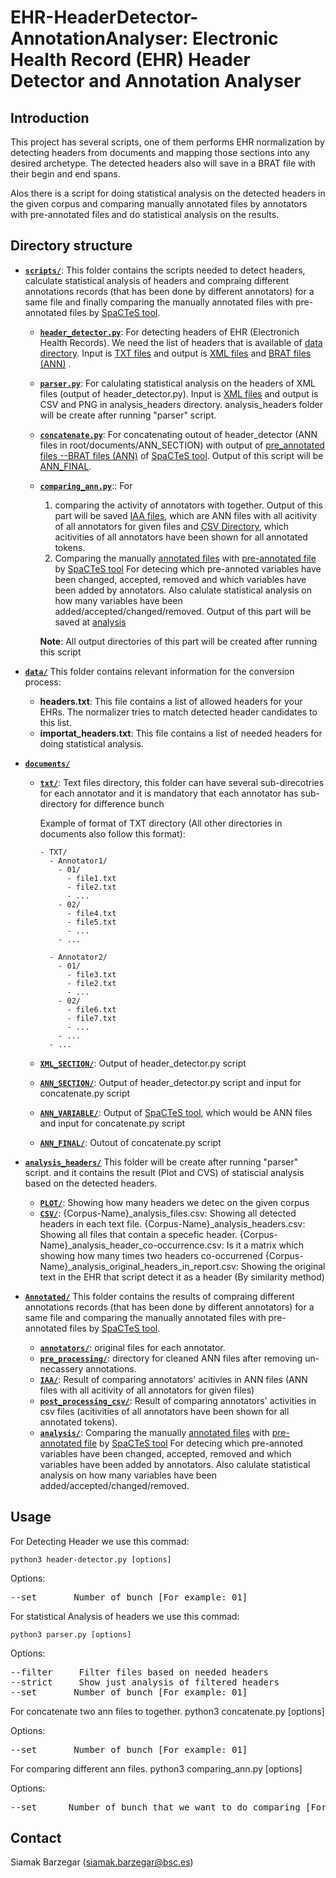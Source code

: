 # EHR-HeaderDetector-AnnotationAnalyser: Electronic Health Record (EHR) Header Detector and Annotation Analyser #



## Introduction

This project has several scripts, one of them performs EHR normalization 
by detecting headers from documents and mapping those sections into 
any desired archetype. 
The detected headers also will save in a BRAT file with their begin and end spans.

Alos there is a script for doing statistical analysis on the detected headers in the given corpus
and comparing manually annotated files by annotators with pre-annotated files and 
do statistical analysis on the results.


## Directory structure

- [**`scripts/`**](scripts/): 
This folder contains the scripts needed to detect headers, calculate statistical analysis of headers 
and compraing different annotations records (that has been done by different annotators) for a same file
and finally comparing the manually annotated files with pre-annotated files by [SpaCTeS tool](https://github.com/siabar/SpaCTeS).

  - [**`header_detector.py`**](script/header_detector.py): For detecting headers of EHR (Electronich Health Records). 
	We need the list of headers that is available of [data directory](data/). 
	Input is [TXT files](documents/TXT) and 
	output is [XML files](documents/XML_SECTION) and [BRAT files (ANN)](documents/ANN_SECTION) .

  - [**`parser.py`**](script/parser.py): For calulating statistical analysis on the headers of XML files (output of header_detector.py).
	Input is [XML files](documents/XML_SECTION) and output is CSV and PNG in analysis_headers directory.
	analysis_headers folder will be create after running "parser" script.

  - [**`concatenate.py`**](script/concatenate.py): For concatenating outout of header_detector (ANN files in root/documents/ANN_SECTION) with
	output of [pre_annotated files --BRAT files (ANN)](documents/ANN_VARIABLE) of [SpaCTeS tool](https://github.com/siabar/SpaCTeS).
	Output of this script will be [ANN_FINAL](documents/ANN_FINAL).

  - [**`comparing_ann.py`**](script/comparing_ann.py):: For
  	1) comparing the activity of annotators with together. 
	   Output of this part will be saved [IAA files](Annotated/IAA),
 	   which are ANN files with all acitivity of all annotators for given files
	   and [CSV Directory](Annotated/post_processing_csv), which acitivities of all annotators 
	   have been shown for all annotated tokens.
	2) Comparing the manually [annotated files](Annotated/annotators) with [pre-annotated file](Annotated/cTAKES) by [SpaCTeS tool](https://github.com/siabar/SpaCTeS)
	   For detecing which pre-annoted variables have been changed, accepted, removed and 
	   which variables have been added by annotators.
	   Also calulate statistical analysis on how many variables have been added/accepted/changed/removed.
	   Output of this part will be saved at [analysis](Annotated/analysis)

	**Note**: All output directories of this part will be created after running this script
    
- [**`data/`**](data/)
This folder contains relevant information for the conversion process:

  - **headers.txt**: This file contains a list of allowed headers for your EHRs. The 
  normalizer tries to match detected header candidates to this list.
  - **importat_headers.txt**: This file contains a list of needed headers for doing statistical analysis.

- [**`documents/`**](documents/)
  - [**`txt/`**](documents/txt/): Text files directory, this folder can have several sub-direcotries for each annotator
	and it is mandatory that each annotator has sub-directory for difference bunch

	Example of format of TXT directory (All other directories in documents also follow this format):
    ```
	- TXT/
	  - Annotator1/
	    - 01/
	      - file1.txt
	      - file2.txt
	      - ...
	    - 02/
	      - file4.txt
	      - file5.txt
	      - ...
	    - ...

	  - Annotator2/
	    - 01/
	      - file3.txt
	      - file2.txt
	      - ...
	    - 02/
	      - file6.txt
	      - file7.txt
	      - ...
	    - ...
	  - ...
    ```

  - [**`XML_SECTION/`**](documents/XML_SECTION/): Output of header_detector.py script
  - [**`ANN_SECTION/`**](documents/ANN_SECTION/): Output of header_detector.py script and input for concatenate.py script
  - [**`ANN_VARIABLE/`**](documents/ANN_VARIABLE/): Output of [SpaCTeS tool](https://github.com/siabar/SpaCTeS), which would be ANN files and input for concatenate.py script
  - [**`ANN_FINAL/`**](documents/ANN_FINAL/): Outout of concatenate.py script

- [**`analysis_headers/`**](analysis_headers/)
This folder will be create after running "parser" script.
and it contains the result (Plot and CVS) of statiscial analysis based on the detected headers.
  -  [**`PLOT/`**](analysis_headers/PLOT/):
	Showing how many headers we detec on the given corpus
  -  [**`CSV/`**](analysis_headers/CSV/):
	{Corpus-Name}_analysis_files.csv: Showing all detected headers in each text file. 
	{Corpus-Name}_analysis_headers.csv: Showing all files that contain a specefic header. 
	{Corpus-Name}_analysis_header_co-occurrence.csv: Is it a matrix which showing how many times two headers co-occurrened
	{Corpus-Name}_analysis_original_headers_in_report.csv: Showing the original text in the EHR that script detect it as a header (By similarity method) 

- [**`Annotated/`**](Annotated/)
This folder contains the results of compraing different annotations records (that has been done by different annotators) 
for a same file and comparing the manually annotated files with pre-annotated files by [SpaCTeS tool](https://github.com/siabar/SpaCTeS).

  - [**`annotators/`**](Annotated/annotators/): original files for each annotator.
  - [**`pre_processing/`**](Annotated/pre_processing/): directory for cleaned ANN files after removing un-necassery annotations.
  - [**`IAA/`**](Annotated/IAA/):  Result of comparing annotators' acitivies in ANN files (ANN files with all acitivity of all annotators for given files)
  - [**`post_processing_csv/`**](Annotated/post_processing_csv/):  Result of comparing annotators' activities in csv files
    (acitivities of all annotators have been shown for all annotated tokens).
  - [**`analysis/`**](Annotated/analysis/): Comparing the manually [annotated files](Annotated/annotators) with [pre-annotated file](Annotated/cTAKES) by [SpaCTeS tool](https://github.com/siabar/SpaCTeS)
    For detecing which pre-annoted variables have been changed, accepted, removed and 
    which variables have been added by annotators.
    Also calulate statistical analysis on how many variables have been added/accepted/changed/removed.

## Usage

For Detecting Header we use this commad:

	python3 header-detector.py [options] 

Options:
<pre>
--set       Number of bunch [For example: 01]
</pre>


For statistical Analysis of headers we use this commad:

	python3 parser.py [options] 

Options:
<pre>
--filter     Filter files based on needed headers
--strict     Show just analysis of filtered headers
--set       Number of bunch [For example: 01]
</pre>


For concatenate two ann files to together. 
	python3 concatenate.py [options] 

Options:
<pre>
--set       Number of bunch [For example: 01]
</pre>


For comparing different ann files. 
	python3 comparing_ann.py [options] 

Options:
<pre>
--set      Number of bunch that we want to do comparing [For example: 01]
</pre>


## Contact

Siamak Barzegar (siamak.barzegar@bsc.es)
